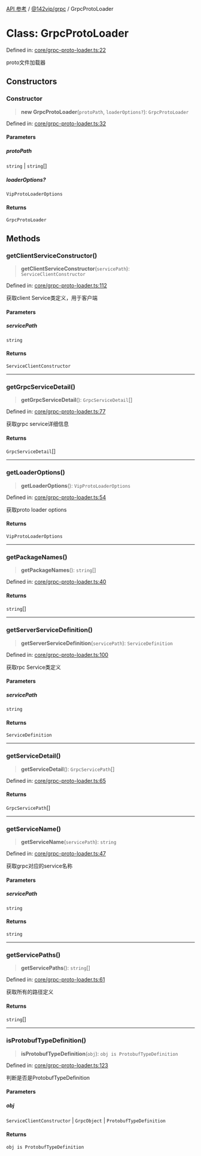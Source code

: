 [API 参考](../wiki/Home) / [@142vip/grpc](../wiki/@142vip.grpc) / GrpcProtoLoader

# Class: GrpcProtoLoader

Defined in: [core/grpc-proto-loader.ts:22](https://github.com/142vip/core-x/blob/15d5bc9ef4bece78c0e60bdf074a2d245f625100/packages/grpc/src/core/grpc-proto-loader.ts#L22)

proto文件加载器

## Constructors

### Constructor

> **new GrpcProtoLoader**(`protoPath`, `loaderOptions?`): `GrpcProtoLoader`

Defined in: [core/grpc-proto-loader.ts:32](https://github.com/142vip/core-x/blob/15d5bc9ef4bece78c0e60bdf074a2d245f625100/packages/grpc/src/core/grpc-proto-loader.ts#L32)

#### Parameters

##### protoPath

`string` | `string`\[]

##### loaderOptions?

`VipProtoLoaderOptions`

#### Returns

`GrpcProtoLoader`

## Methods

### getClientServiceConstructor()

> **getClientServiceConstructor**(`servicePath`): `ServiceClientConstructor`

Defined in: [core/grpc-proto-loader.ts:112](https://github.com/142vip/core-x/blob/15d5bc9ef4bece78c0e60bdf074a2d245f625100/packages/grpc/src/core/grpc-proto-loader.ts#L112)

获取client Service类定义，用于客户端

#### Parameters

##### servicePath

`string`

#### Returns

`ServiceClientConstructor`

***

### getGrpcServiceDetail()

> **getGrpcServiceDetail**(): `GrpcServiceDetail`\[]

Defined in: [core/grpc-proto-loader.ts:77](https://github.com/142vip/core-x/blob/15d5bc9ef4bece78c0e60bdf074a2d245f625100/packages/grpc/src/core/grpc-proto-loader.ts#L77)

获取grpc service详细信息

#### Returns

`GrpcServiceDetail`\[]

***

### getLoaderOptions()

> **getLoaderOptions**(): `VipProtoLoaderOptions`

Defined in: [core/grpc-proto-loader.ts:54](https://github.com/142vip/core-x/blob/15d5bc9ef4bece78c0e60bdf074a2d245f625100/packages/grpc/src/core/grpc-proto-loader.ts#L54)

获取proto loader options

#### Returns

`VipProtoLoaderOptions`

***

### getPackageNames()

> **getPackageNames**(): `string`\[]

Defined in: [core/grpc-proto-loader.ts:40](https://github.com/142vip/core-x/blob/15d5bc9ef4bece78c0e60bdf074a2d245f625100/packages/grpc/src/core/grpc-proto-loader.ts#L40)

#### Returns

`string`\[]

***

### getServerServiceDefinition()

> **getServerServiceDefinition**(`servicePath`): `ServiceDefinition`

Defined in: [core/grpc-proto-loader.ts:100](https://github.com/142vip/core-x/blob/15d5bc9ef4bece78c0e60bdf074a2d245f625100/packages/grpc/src/core/grpc-proto-loader.ts#L100)

获取rpc Service类定义

#### Parameters

##### servicePath

`string`

#### Returns

`ServiceDefinition`

***

### getServiceDetail()

> **getServiceDetail**(): `GrpcServicePath`\[]

Defined in: [core/grpc-proto-loader.ts:65](https://github.com/142vip/core-x/blob/15d5bc9ef4bece78c0e60bdf074a2d245f625100/packages/grpc/src/core/grpc-proto-loader.ts#L65)

#### Returns

`GrpcServicePath`\[]

***

### getServiceName()

> **getServiceName**(`servicePath`): `string`

Defined in: [core/grpc-proto-loader.ts:47](https://github.com/142vip/core-x/blob/15d5bc9ef4bece78c0e60bdf074a2d245f625100/packages/grpc/src/core/grpc-proto-loader.ts#L47)

获取grpc对应的service名称

#### Parameters

##### servicePath

`string`

#### Returns

`string`

***

### getServicePaths()

> **getServicePaths**(): `string`\[]

Defined in: [core/grpc-proto-loader.ts:61](https://github.com/142vip/core-x/blob/15d5bc9ef4bece78c0e60bdf074a2d245f625100/packages/grpc/src/core/grpc-proto-loader.ts#L61)

获取所有的路径定义

#### Returns

`string`\[]

***

### isProtobufTypeDefinition()

> **isProtobufTypeDefinition**(`obj`): `obj is ProtobufTypeDefinition`

Defined in: [core/grpc-proto-loader.ts:123](https://github.com/142vip/core-x/blob/15d5bc9ef4bece78c0e60bdf074a2d245f625100/packages/grpc/src/core/grpc-proto-loader.ts#L123)

判断是否是ProtobufTypeDefinition

#### Parameters

##### obj

`ServiceClientConstructor` | `GrpcObject` | `ProtobufTypeDefinition`

#### Returns

`obj is ProtobufTypeDefinition`
